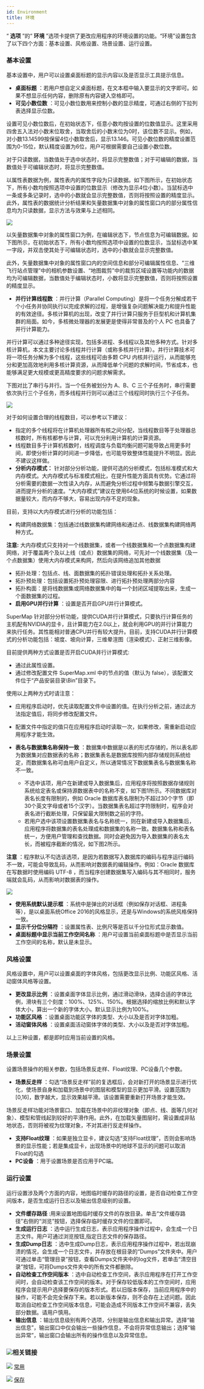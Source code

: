 ```yaml
---
id: Environment
title: 环境
---
```

“ **选项** ”的“ **环境** ”选项卡提供了更改应用程序的环境设置的功能。“环境”设置包含了以下四个方面：基本设置、风格设置、场景设置、运行设置。

### 基本设置

基本设置中，用户可以设置桌面标题的显示内容以及是否显示工具提示信息。

* **桌面标题** ：若用户想自定义桌面标题，在文本框中输入要显示的文字即可。如果不想显示任何内容，删除原有内容键入空格即可。
* **可见小数位数** ：可见小数位数用来控制小数的显示精度，可通过右侧的下拉列表选择显示位数。 

设置可见小数位数后，在初始状态下，任意小数均按设置的位数值显示。这里采用四舍五入法对小数末位取舍，当取舍后的小数末位为0时，该位数不显示。例如，对小数13.14599按保留4位小数取舍后，显示13.146。可见小数位数的精度设置范围为0-15位，默认精度设置为6位，用户可根据需要自己设置小数位数。

对于只读数据，当数值处于选中状态时，将显示完整数值；对于可编辑的数据，当数值处于可编辑状态时，将显示完整数值。

以属性表数据为例，属性表内的属性字段为只读数据。如下图所示，在初始状态下，所有小数均按照选项中设置的位数显示（修改为显示4位小数）。当鼠标选中一条或多条记录时，选中的小数就会显示完整数值，否则将按照设置的精度显示。此外，属性表的数据统计分析结果和矢量数据集中对象的属性窗口内的部分属性信息均为只读数据，显示方法与效果与上述相同。

![](img/DecimalPrecRead.png)  


以矢量数据集中对象的属性窗口为例，在编辑状态下，节点信息为可编辑数据。如下图所示，在初始状态下，所有小数均按照选项中设置的位数显示，当鼠标选中某一字段，并双击使其处于可编辑状态时，选中的小数就会显示完整数值。

此外，矢量数据集中对象的属性窗口内的空间信息和部分可编辑属性信息、“三维飞行站点管理”中的相机参数设置、“地图裁剪”中的裁剪区域设置等功能内的数据均为可编辑数据，当数值处于编辑状态时，小数将显示完整数值，否则将按照设置的精度显示。


* **并行计算线程数** ：并行计算（Parallel Computing）是将一个任务分解成若干个小任务并协同执行以完成求解的过程，是增强复杂问题解决能力和提升性能的有效途径。多核计算机的出现，改变了并行计算只服务于巨型机和计算机集群的局面。如今，多核微处理器的发展更是使得非常普及的个人 PC 也具备了并行计算能力。 

并行计算可以通过多种途径实现，包括多进程、多线程以及其他多种方式。针对多核计算机，本文主要讨论多线程并行计算（或称多核并行计算）。并行计算技术可将一项任务分解为多个线程，这些线程可由多颗
CPU 内核并行运行，从而能够充分和更加高效地利用多核计算资源，从而降低单个问题的求解时间，节省成本，也能够满足更大规模或更高精度要求的问题求解需求。

下图对比了串行与并行。当一个任务被划分为 A、B、C 三个子任务时，串行需要依次执行三个子任务，而多线程并行则可以通过三个线程同时执行三个子任务。

![](img/ParallelComputing_1.png)  


对于如何设置合理的线程数目，可以参考以下建议：

  * 指定的多个线程将在计算机处理器所有核之间分配，当线程数目等于处理器总核数时，所有核都参与计算，可以充分利用计算机的计算资源。 
  * 线程数目多于计算机核数时，线程调度与负载均衡问题可能导致占用更多时间，即使分析计算的时间进一步降低，也可能导致整体性能提升不明显。因此不建议这样做。
* **分析内存模式：** 针对部分分析功能，提供可选的分析模式，包括标准模式和大内存模式。大内存模式与标准模式相比，在提升性能方面具有优势。它通过将分析需要的数据一次性读入内存，从而避免分析过程中频繁与数据引擎交互，进而提升分析的速度。“大内存模式”建议在使用64位系统的时候设置，如果数据量较大，而内存不够大，容易出现内存不足的现象。

目前，支持以大内存模式进行分析的功能包括：

  * 构建网络数据集：包括通过线数据集构建网络和通过点、线数据集构建网络两种方式。 

**注意:**
大内存模式只支持对一个线数据集，或者一个线数据集和一个点数据集构建网络，对于覆盖两个及以上线（或点）数据集的网络，可先对一个线数据集（及一个点数据集）使用大内存模式来构网，然后向该网络追加其他数据

  * 拓扑处理：包括点、线、面数据集的拓扑错误处理和拓扑关系处理。
  * 拓扑预处理：包括设置拓扑预处理容限、进行拓扑预处理两部分内容
  * 拓扑构面：是将线数据集或网络数据集中的每一个封闭区域提取出来，生成一个面数据集的过程。
* **启用GPU并行计算** ：设置是否开启GPU并行计算模式。 

SuperMap
针对部分分析功能，提供CUDA并行计算模式，只要执行计算任务的主机配有NVIDIA的显卡，且计算能力在2.0以上，就会利用GPU的并行计算能力来执行任务。其性能相对普通CPU并行有较大提升。目前，支持CUDA并行计算模式的分析功能包括：坡度、坡向计算，三维晕渲图（渲染模式）、正射三维影像。

目前提供两种方式设置是否开启CUDA并行计算模式:

  * 通过此属性设置。
  * 通过修改配置文件 SuperMap.xml 中的<IsCUDAComputingEnabled></IsCUDAComputingEnabled>节点的值（默认为 false），该配置文件位于“产品安装目录\Bin”目录下。

使用以上两种方式时请注意：

  * 应用程序启动时，优先读取配置文件中设置的值。在执行分析之前，通过此方法指定值后，将同步修改配置文件。 
  * 配置文件中指定的值只在应用程序启动时读取一次，如果修改，需重新启动应用程序才能生效。 
* **表名与数据集名称保持一致** ：数据集中数据是以表的形式存储的，所以表名即为数据集对应数据表的名称；数据集表名是数据库按照内部存储规则系统给定，而数据集名称可由用户自定义，所以通常情况下数据集表名与数据集名称不一致。

  * 不选中该项，用户在新建或导入数据集后，应用程序将按照数据存储规则系统给定表名或保持源数据表中的名称不变，如下图1所示。不同数据库对表名长度有限制的，例如 Oracle 数据库表名限制为不超过30个字节（即30个英文字母或者15个汉字）。当数据集表名超过字符限制时，程序会对表名进行截断处理，只保留最大限制数之前的字符。
  * 若用户选中该项设置数据集表名与名称统一，则在新建或导入数据集后，应用程序将数据集的表名处理成和数据集的名称一致。数据集名称和表名统一，方便用户管理和查找数据。同时会避免因为导入数据集的表名太长，而被程序截断的情况，如下图2所示。

**注意** ：程序默认不勾选该选项，是因为若数据写入数据库的编码与程序运行编码不一致，可能会导致乱码，从而影响对数据表的编辑操作。例如：Oracle
数据库在写数据时使用编码 UTF-8 ，而当程序创建数据集写入编码与其不相同时，服务端就会乱码，从而影响对数据表的操作。  

![](img/SameName1.png)  
* **使用系统默认提示框** ：系统中是弹出的对话框（例如保存对话框、进程条等），是以桌面系统Office 2016的风格显示，还是与Windows的系统风格保持一致。
* **显示千分位分隔符** ：设置属性表、比例尺等是否以千分位形式显示数值。
* **桌面标题中显示当前工作空间名称** ：用户可设置当前桌面标题中是否显示当前工作空间的名称，默认是未显示。

### 风格设置

风格设置中，用户可以设置桌面的字体风格，包括更改显示比例、功能区风格、活动窗体风格等设置。

* **更改显示比例** ：设置桌面字体显示比例，通过滑动滑块，选择合适的字体比例，滑块有三个刻度：100%、125%、150%。根据选择的缩放比例和默认字体大小，算出一个新的字体大小。默认显示比例为100%。 
* **功能区风格** ：设置桌面功能区字体的类型、大小以及是否对字体加粗。 
* **活动窗体风格** ：设置桌面活动窗体字体的类型、大小以及是否对字体加粗。 

以上三种设置，都是即时应用当前设置的风格。

### 场景设置

设置场景操作的相关参数，包括场景反走样、Float纹理、PC设备几个参数。

* **场景反走样** ：勾选“场景反走样”前的复选框后，会对新打开的场景显示进行优化，使场景自身和加载到场景中的图层和模型的显示更加平滑。设置范围为 [0,16]，数字越大，显示效果越平滑。该设置需要重新打开场景才能生效。 

场景反走样功能对场景窗口、加载在场景中的非纹理对象（即点、线、面等几何对象）、模型和管线起到较好的平滑作用。此外，在加载矢量图层时，需设置成非贴地状态，否则将被视为纹理对象，不对其进行反走样操作。

* **支持Float纹理** ：如果是独立显卡，建议勾选“支持Float纹理”，否则会影响场景的显示性能；若是集成显卡，出现场景中的地球不显示的问题可以取消Float的勾选
* **PC设备** ：用于设置场景是否应用于PC端。

### 运行设置

运行设置涉及两个方面的内容，地图临时缓存的路径的设置，是否自动检查工作空间版本，是否生成运行日志以及输出信息级别的设置。

* **文件缓存路径** :用来设置地图临时缓存文件的存放目录。单击“文件缓存路径”右侧的“浏览”按钮，选择保存临时缓存文件的位置即可。
* **生成运行日志** ：选中运行生成日志，表示应用程序操作过程中，会生成一个日志文件。用户可通过浏览按钮,指定日志文件的保存路径。
* **生成Dump日志** ：选中生成Dump日志，表示应用程序操作过程中，若出现崩溃的情况，会生成一个日志文件，并存放在根目录的“Dumps”文件夹中。用户可通过单击“管理目录”按钮，查看Dumps文件夹中的log文件，若单击“清空目录”按钮，可将Dumps文件夹中的所有文件都删除。
* **自动检查工作空间版本** ：选中自动检查工作空间，表示应用程序在打开工作空间时，会自动检查该工作空间的版本。对于保存较低版本的工作空间时，应用程序会提示用户选择要保存的版本形式。若以旧版本保存，当前应用程序中的操作，可能不会完全保存下来。若以新版本保存，则不会存在上述问题。因此取消自动检查工作空间版本信息，可能会造成不同版本工作空间不兼容，丢失部分数据。请用户慎用。 
* **输出信息** ：输出信息级别有两个选项，分别是输出信息和输出异常。选择“输出信息”，输出窗口中仅会输出一些操作信息，不会将异常信息输出；选择“输出异常”，输出窗口会输出所有的操作信息以及异常信息。

### ![](../img/seealso.png)相关链接

![](../img/smalltitle.png) [常用](General.html)

![](../img/smalltitle.png) [保存](AutoSave.html)

